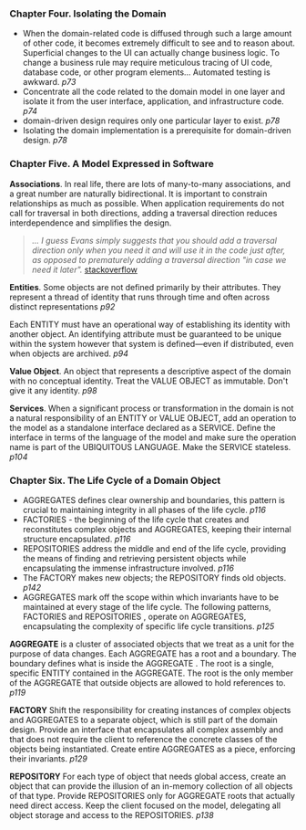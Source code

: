 ### Chapter Four. Isolating the Domain
- When the domain-related code is diffused through such a large amount of other code, it
becomes extremely difficult to see and to reason about. Superficial changes to the UI
can actually change business logic. To change a business rule may require meticulous
tracing of UI code, database code, or other program elements... Automated testing is awkward. _p73_
- Concentrate all the code related
to the domain model in one layer and isolate it from the user interface, application, and
infrastructure code. _p74_
- domain-driven design requires only one particular layer to exist. _p78_
- Isolating the domain implementation is a prerequisite for domain-driven
design. _p78_

### Chapter Five. A Model Expressed in Software
**Associations**. In real life, there are lots of many-to-many associations, and a great number are naturally
bidirectional. It is important to constrain relationships as much as possible. When application requirements do not call for
traversal in both directions, adding a traversal direction reduces interdependence and simplifies
the design. 

> _... I guess Evans simply suggests that you should add a traversal direction only when you need it and will use it in the code just after, as opposed to prematurely adding a traversal direction "in case we need it later"._  [stackoverflow](https://stackoverflow.com/a/9806142)

**Entities**. Some objects are not defined primarily by their attributes. They represent a thread of identity that runs through time and often across distinct representations _p92_

Each ENTITY must have an operational way of establishing its identity with another object. An identifying attribute must be guaranteed to be unique within the system however that system is defined—even if distributed, even when objects are archived. _p94_

**Value Object**. An object that represents a descriptive aspect of the domain with no conceptual identity. Treat the VALUE OBJECT as immutable. Don't give it any identity. _p98_

**Services**. When a significant process or transformation in the domain is not a natural responsibility of an ENTITY or VALUE OBJECT, add an operation to the model as a standalone interface declared as a SERVICE. Define the interface in terms of the language of the model and make sure the operation name is part of the UBIQUITOUS LANGUAGE. Make the SERVICE stateless. _p104_

### Chapter Six. The Life Cycle of a Domain Object
- AGGREGATES defines clear ownership and boundaries, this pattern is crucial to maintaining integrity in all phases of the life cycle. _p116_
- FACTORIES - the beginning of the life cycle that creates and reconstitutes complex objects and AGGREGATES, keeping their internal structure encapsulated. _p116_
- REPOSITORIES address the middle and end of the life cycle, providing the means of finding and retrieving persistent objects while encapsulating the immense infrastructure involved. _p116_
- The FACTORY makes new objects; the REPOSITORY finds old objects. _p142_
- AGGREGATES mark off the scope within which invariants have to be maintained at every stage of the life cycle. The following patterns, FACTORIES and REPOSITORIES , operate on AGGREGATES, encapsulating the complexity of specific life cycle transitions. _p125_

**AGGREGATE** is a cluster of associated objects that we treat as a unit for the purpose of data changes. Each AGGREGATE has a root and a boundary. The boundary defines what is inside the AGGREGATE . The root is a single, specific ENTITY contained in the AGGREGATE. The root is the only member of the AGGREGATE that outside objects are allowed to hold references to. _p119_

**FACTORY** Shift the responsibility for creating instances of complex objects and AGGREGATES to a separate object, which is still part of the domain design. Provide an interface that encapsulates all complex assembly and that does not require the client to reference the concrete classes of the objects being instantiated. Create entire AGGREGATES as a piece, enforcing their invariants. _p129_

**REPOSITORY** For each type of object that needs global access, create an object that can provide the illusion of an in-memory collection of all objects of that type. Provide REPOSITORIES only for AGGREGATE roots that actually need direct access. Keep the client focused on the model, delegating all object storage and access to the REPOSITORIES. _p138_


